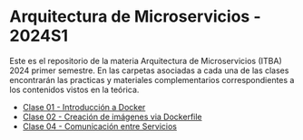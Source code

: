 # Arquitectura de Microservicios - 2024S1

Este es el repositorio de la materia Arquitectura de Microservicios (ITBA) 2024 primer semestre. En las carpetas asociadas a cada una de las clases encontrarán las practicas y materiales complementarios correspondientes a los contenidos vistos en la teórica.

- [Clase 01 - Introducción a Docker](./clase-01)
- [Clase 02 - Creación de imágenes via Dockerfile](./clase-02)
- [Clase 04 - Comunicación entre Servicios](./clase-04)
